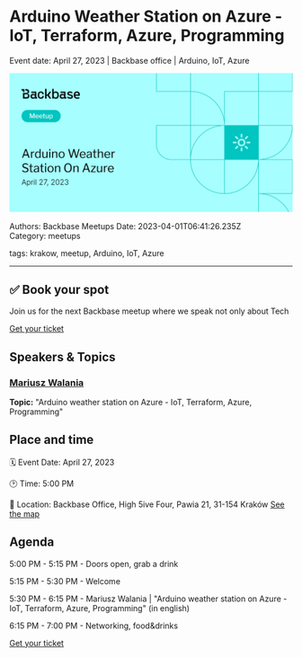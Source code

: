 # Arduino Weather Station on Azure - IoT, Terraform, Azure, Programming

Event date: April 27, 2023 | Backbase office | Arduino, IoT, Azure

![](assets/placeholder.webp)

Authors: Backbase Meetups
Date: 2023-04-01T06:41:26.235Z  
Category: meetups

tags: krakow, meetup, Arduino, IoT, Azure

---

## ✅ Book your spot

Join us for the next Backbase meetup where we speak not only about Tech

[Get your ticket](https://www.meetup.com/backbase-meetups/)

## Speakers & Topics

### [Mariusz Walania](https://www.linkedin.com/in/mariusz-walania-7a3a573/)
**Topic:** "Arduino weather station on Azure - IoT, Terraform, Azure, Programming"

## Place and time

🗓️ Event Date: April 27, 2023

🕑 Time: 5:00  PM

📍 Location: Backbase Office, High 5ive Four, Pawia 21, 31-154 Kraków
[See the map](https://maps.app.goo.gl/UWpwQ9zNaJBxPLEV9)

## Agenda

5:00 PM - 5:15 PM - Doors open, grab a drink

5:15 PM - 5:30 PM - Welcome

5:30 PM - 6:15 PM - Mariusz Walania | "Arduino weather station on Azure - IoT, Terraform, Azure, Programming" (in english)

6:15 PM - 7:00 PM - Networking, food&drinks


[Get your ticket](https://www.meetup.com/backbase-meetups/)
